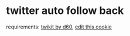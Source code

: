 # twitter auto follow back

requirements: [twikit by d60](https://github.com/d60/twikit), [edit this cookie](https://chromewebstore.google.com/detail/editthiscookie-v3/ojfebgpkimhlhcblbalbfjblapadhbol)
